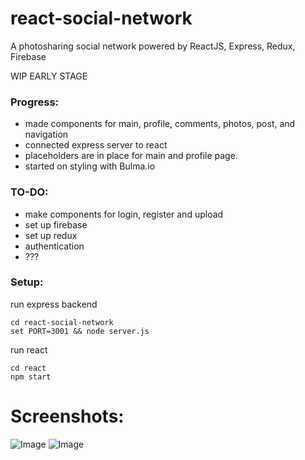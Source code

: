 # react-social-network
A photosharing social network powered by ReactJS, Express, Redux, Firebase

WIP EARLY STAGE

### Progress:
* made components for main, profile, comments, photos, post, and navigation
* connected express server to react
* placeholders are in place for main and profile page.
* started on styling with Bulma.io

### TO-DO:
* make components for login, register and upload
* set up firebase
* set up redux
* authentication
* ???

### Setup:
run express backend
```
cd react-social-network
set PORT=3001 && node server.js
```

run react
```
cd react
npm start
```

# Screenshots:
![Image](https://i.imgur.com/dX3VULZ.png)
![Image](https://i.imgur.com/eJvQDCR.png)
